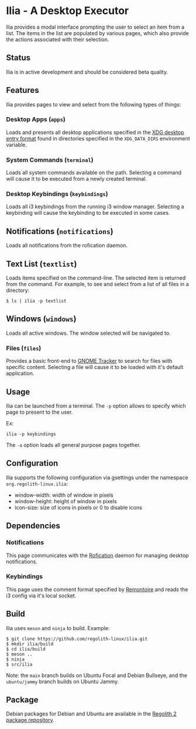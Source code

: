 # Ilia - A Desktop Executor

Ilia provides a modal interface prompting the user to select an item from a list.  The items in the list are populated by various pages, which also provide the actions associated with their selection.  

## Status

Ilia is in active development and should be considered beta quality.

## Features

Ilia provides pages to view and select from the following types of things:

### Desktop Apps (`apps`)

Loads and presents all desktop applications specified in the [XDG desktop entry format](https://specifications.freedesktop.org/desktop-entry-spec/desktop-entry-spec-latest.html) found in directories specified in the `XDG_DATA_DIRS` environment variable.

### System Commands (`terminal`)

Loads all system commands available on the path.  Selecting a command will cause it to be executed from a newly created terminal.

### Desktop Keybindings (`keybindings`)

Loads all i3 keybindings from the running i3 window manager.  Selecting a keybinding will cause the keybinding to be executed in some cases.

## Notifications (`notifications`)

Loads all notifications from the rofication daemon.

## Text List (`textlist`)

Loads items specified on the command-line.  The selected item is returned from the command.  For example, to see and select from a list of all files in a directory:

```
$ ls | ilia -p textlist
```

## Windows (`windows`)

Loads all active windows.  The window selected will be navigated to.

### Files (`files`)

Provides a basic front-end to [GNOME Tracker](https://wiki.gnome.org/Projects/Tracker) to search for files with specific content.  Selecting a file will cause it to be loaded with it's default application.

## Usage

Ilia can be launched from a terminal. The `-p` option allows to specify which page to present to the user.

Ex:
```
ilia -p keybindings
```

The `-a` option loads all general purpose pages together.

## Configuration

Ilia supports the following configuration via gsettings under the namespace `org.regolith-linux.ilia`:

* window-width: width of window in pixels
* window-height: height of window in pixels
* icon-size: size of icons in pixels or 0 to disable icons

## Dependencies

### Notifications

This page communicates with the [Rofication](https://github.com/regolith-linux/regolith-rofication) daemon for managing desktop notifications.

### Keybindings

This page uses the comment format specified by [Remontoire](https://github.com/regolith-linux/remontoire) and reads the i3 config via it's local socket.

## Build

Ilia uses `meson` and `ninja` to build.  Example:

```
$ git clone https://github.com/regolith-linux/ilia.git
$ mkdir ilia/build
$ cd ilia/build
$ meson ..
$ ninja
$ src/ilia
```

Note: the `main` branch builds on Ubuntu Focal and Debian Bullseye, and the `ubuntu/jammy` branch builds on Ubuntu Jammy.

## Package

Debian packages for Debian and Ubuntu are available in the [Regolith 2 package repository](https://github.com/regolith-linux/package-repo).
